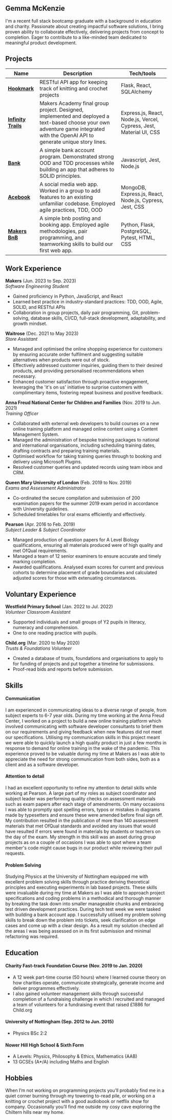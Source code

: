 ## Gemma McKenzie

I'm a recent full stack bootcamp graduate with a background in education and charity. Passionate about creating impactful software solutions, I bring proven ability to collaborate effectively, delivering projects from concept to completion. Eager to contribute to a like-minded team dedicated to meaningful product development.

## Projects

| Name                                                                                | Description                                                                                                                                                                       | Tech/tools                                                          |
| ----------------------------------------------------------------------------------- | --------------------------------------------------------------------------------------------------------------------------------------------------------------------------------- | ------------------------------------------------------------------- |    
| **[Hookmark](https://github.com/gmckz/hookmark_sqlalchemy)**                        | RESTful API app for keeping track of knitting and crochet projects                                                                                                                | Flask, React, SQLAlchemy                                            |
| **[Infinity Trails](https://github.com/claudiaacchurch/choose-your-adventure.git)** | Makers Academy final group project. Designed, implemented and deployed a text-based choose your own adventure game integrated with the OpenAI API to generate unique story lines. | Express.js, React, Node.js, Vercel, Cypress, Jest, Material UI, CSS |
| **[Bank](https://github.com/gmckz/bank.git)**                                       | A simple bank account program. Demonstrated strong OOD and TDD processes while building an app that adheres to SOLID principles.                                                  | Javascript, Jest, Node.js                                           |
| **[Acebook](https://github.com/FahimIslam2410/acebook-mern-water.git)**             | A social media web app. Worked in a group to add features to an existing unfamiliar codebase. Employed agile practices, TDD, OOD                                                  | MongoDB, Express.js, React, Node.js, Cypress, Jest, CSS             |
| **[Makers BnB](https://github.com/FahimIslam2410/HFB-makersbnb.git)**               | A simple bnb posting and booking app. Employed agile methodologies, pair programming, and teamworking skills to build our first web app.                                          | Python, Flask, PostgreSQL, Pytest, HTML, CSS                        |

## Work Experience

**Makers** (Jun. 2023 to Sep. 2023)  
_Software Engineering Student_

-   Gained proficiency in Python, JavaScript, and React
-   Learned best practice in industry-standard practices: TDD, OOD, Agile, SOLID, and RESTful APIs
-   Collaboration in group projects, daily pair programming, Git, problem-solving, database skills, CI/CD, full-stack development, adaptability, and growth mindset.

**Waitrose** (Dec. 2021 to May 2023)  
_Store Assistant_

-   Managed and optimised the online shopping experience for customers by ensuring accurate order fulfilment and suggesting suitable alternatives when products were out of stock.
-   Effectively addressed customer inquiries, guiding them to their desired products, and providing personalised recommendations when necessary.
-   Enhanced customer satisfaction through proactive engagement, leveraging the 'it's on us' initiative to surprise customers with complimentary items, fostering repeat business and positive feedback.

**Anna Freud National Center for Children and Families** (Nov. 2019 to Jun. 2021)  
_Training Officer_

-   Collaborated with external web developers to build courses on a new online training platform and managed online content using a Content Management System.
-   Managed the administration of bespoke training packages to national and international organisations, including scheduling training dates, drafting contracts and preparing training materials.
-   Optimised workflow for taking training queries through to booking and delivery using Microsoft Plugins.
-   Resolved customer queries and updated records using team inbox and CRM.

**Queen Mary University of London** (Feb. 2019 to Nov. 2019)  
_Exams and Assessment Administrator_

-   Co-ordinated the secure compilation and submission of 200 examination papers for the summer 2019 exam period in accordance with University guidelines.
-   Scheduled timetables for oral exams efficiently and effectively.

**Pearson** (Apr. 2016 to Feb. 2019)  
_Subject Leader & Subject Coordinator_

-   Managed production of question papers for A Level Biology qualifications, ensuring all materials produced were of high quality and met OfQual requirements.
-   Managed a team of 12 senior examiners to ensure accurate and timely marking completion.
-   Awarded qualifications. Analysed exam scores for current and previous cohorts to determine placement of grade boundaries and calculated adjusted scores for those with extenuating circumstances.

## Voluntary Experience

**Westfield Primary School** (Jan. 2022 to Jul. 2022)  
_Volunteer Classroom Assistant_

-   Supported individuals and small groups of Y2 pupils in literacy, numeracy and comprehension.
-   One to one reading practice with pupils.

**Child.org** (Mar. 2020 to May 2020)  
_Trusts & Foundations Volunteer_

-   Created a database of trusts, foundations and organisations to apply to for funding of projects and put together a timeline for submissions.
-   Proof-read bids and reports before submission.

## Skills

#### Communication

I am experienced in communicating ideas to a diverse range of people, from subject experts to 6-7 year olds. During my time working at the Anna Freud Center, I worked on a project to build a new online training platform which involved communicating with software developer consultants to brief them on our requirements and giving feedback when new features did not meet our specifications. Utilising my communication skills in this project meant we were able to quickly launch a high quality product in just a few months in response to demand for online training in the wake of the pandemic. This experience proved to be valuable during my time at Makers as I was able to appreciate the need for strong communication from both sides, both as a client and as a software developer.

#### Attention to detail

I had an excellent opportunity to refine my attention to detail skills while working at Pearson. A large part of my roles as subject coordinator and subject leader was performing quality checks on assessment materials such as exam papers after each stage of amendments. On many occasions I was able to promptly spot spelling errors, typos or mistakes in diagrams made by typesetters and ensure these were amended before final sign off. My contribution resulted in the publication of more than 140 assessment materials that met OfQual standards and avoided any issues that would have resulted if errors were found in materials by students or teachers on the day of the exam. My strength in this skill was an asset during group projects as on a couple of occasions I was able to spot where a team member's code might cause bugs in our product while reviewing their pull requests.

#### Problem Solving

Studying Physics at the University of Nottingham equipped me with excellent problem solving skills through practice deriving theoretical principles and executing experiments in lab based projects. These skills were invaluable during my time at Makers as I was able to approach project specifications and coding problems in a methodical and thorough manner by breaking the task down into smaller manageable chunks and embracing test driven development practices. During tech test week we were tasked with building a bank account app. I successfully utilised my problem solving skills to break down the problem into tickets, seek clarification on edge cases and come up with a clear design. As a result my solution checked all the areas I was being assessed on in its first submission and minimal refactoring was required.

## Education

#### Charity Fast-track Foundation Course (Nov. 2019 to Jan. 2020)

-   A 12 week part-time course (50 hours) where I learned course theory on how charities operate, communicate strategically, generate income and deliver programmes effectively.
-   I also gained volunteer management skills through successful completion of a fundraising challenge in which I recruited and managed a team of volunteers for a fundraising event that raised £1886 for Child.org

#### University of Nottingham (Sep. 2012 to Jun. 2015)

-   Physics BSc 2:2

#### Nower Hill High School & Sixth Form

-   A Levels: Physics, Philosophy & Ethics, Mathematics (AAB)
-   13 GCSEs (A\*/A) including Maths and English

## Hobbies

When I’m not working on programming projects you’ll probably find me in a quiet corner burning through my towering to-read pile, or working on a knitting or crochet project with a good audiobook or netflix show for company. Occasionally you’ll find me outside my cosy cave exploring the Chiltern hills near my home.
